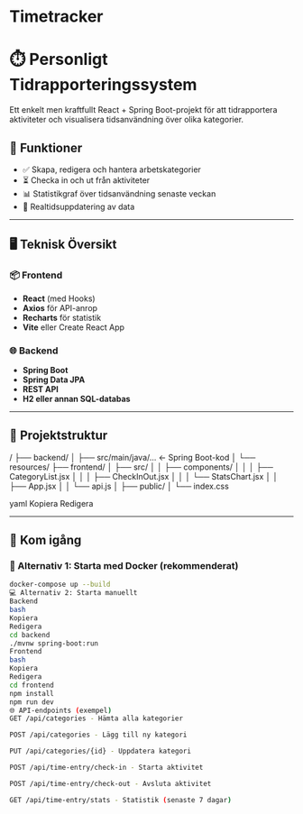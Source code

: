 # Timetracker
# ⏱️ Personligt Tidrapporteringssystem

Ett enkelt men kraftfullt React + Spring Boot-projekt för att tidrapportera aktiviteter och visualisera tidsanvändning över olika kategorier.

## 🚀 Funktioner

- ✅ Skapa, redigera och hantera arbetskategorier
- ⏳ Checka in och ut från aktiviteter
- 📊 Statistikgraf över tidsanvändning senaste veckan
- 🔁 Realtidsuppdatering av data

---

## 🖥️ Teknisk Översikt

### 📦 Frontend
- **React** (med Hooks)
- **Axios** för API-anrop
- **Recharts** för statistik
- **Vite** eller Create React App

### 🌐 Backend
- **Spring Boot**
- **Spring Data JPA**
- **REST API**
- **H2 eller annan SQL-databas**

---

## 📁 Projektstruktur

/
├── backend/
│ ├── src/main/java/... ← Spring Boot-kod
│ └── resources/
├── frontend/
│ ├── src/
│ │ ├── components/
│ │ │ ├── CategoryList.jsx
│ │ │ ├── CheckInOut.jsx
│ │ │ └── StatsChart.jsx
│ │ ├── App.jsx
│ │ └── api.js
│ ├── public/
│ └── index.css

yaml
Kopiera
Redigera

---

## 🔧 Kom igång

### 🐳 Alternativ 1: Starta med Docker (rekommenderat)
```bash
docker-compose up --build
💻 Alternativ 2: Starta manuellt
Backend
bash
Kopiera
Redigera
cd backend
./mvnw spring-boot:run
Frontend
bash
Kopiera
Redigera
cd frontend
npm install
npm run dev
🌐 API-endpoints (exempel)
GET /api/categories - Hämta alla kategorier

POST /api/categories - Lägg till ny kategori

PUT /api/categories/{id} - Uppdatera kategori

POST /api/time-entry/check-in - Starta aktivitet

POST /api/time-entry/check-out - Avsluta aktivitet

GET /api/time-entry/stats - Statistik (senaste 7 dagar)

